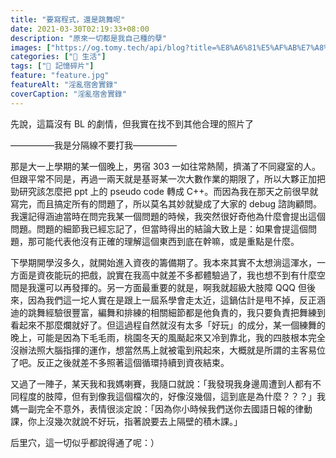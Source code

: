 ```yaml
---
title: "要寫程式，還是跳舞呢"
date: 2021-03-30T02:19:33+08:00
description: "原來一切都是我自己種的孽"
images: ["https://og.tomy.tech/api/blog?title=%E8%A6%81%E5%AF%AB%E7%A8%8B%E5%BC%8F%EF%BC%8C%E9%82%84%E6%98%AF%E8%B7%B3%E8%88%9E%E5%91%A2"]
categories: ["🍫 生活"]
tags: ["🧩 記憶碎片"]
feature: "feature.jpg"
featureAlt: "淫亂宿舍實錄"
coverCaption: "淫亂宿舍實錄"
---
```


先說，這篇沒有 BL 的劇情，但我實在找不到其他合理的照片了

—————我是分隔線不要打我—————

那是大一上學期的某一個晚上，男宿 303 一如往常熱鬧，擠滿了不同寢室的人。但跟平常不同是，再過一兩天就是基哥某一次大數作業的期限了，所以大夥正加把勁研究該怎麼把 ppt 上的 pseudo code 轉成 C++。而因為我在那天之前很早就寫完，而且搞定所有的問題了，所以莫名其妙就變成了大家的 debug 諮詢顧問。我還記得涵迪當時在問完我某一個問題的時候，我突然很好奇他為什麼會提出這個問題。問題的細節我已經忘記了，但當時得出的結論大致上是：如果會提這個問題，那可能代表他沒有正確的理解這個東西到底在幹嘛，或是重點是什麼。

下學期開學沒多久，就開始進入資夜的籌備期了。我本來其實不太想淌這渾水，一方面是資夜能玩的把戲，說實在我高中就差不多都體驗過了，我也想不到有什麼空間是我還可以再發揮的。另一方面最重要的就是，啊我就超級大肢障 QQQ 但後來，因為我們這一坨人實在是跟上一屆系學會走太近，這鍋估計是甩不掉，反正涵迪的跳舞經驗很豐富，編舞和排練的相關細節都是他負責的，我只要負責把舞練到看起來不那麼爛就好了。但這過程自然就沒有太多「好玩」的成分，某一個練舞的晚上，可能是因為下毛毛雨，桃園冬天的風颳起來又冷到靠北，我的四肢根本完全沒辦法照大腦指揮的運作，想當然馬上就被電到飛起來，大概就是所謂的主客易位了吧。反正之後就差不多照著這個循環持續到資夜結束。

又過了一陣子，某天我和我媽喇賽，我隨口就說：「我發現我身邊周遭到人都有不同程度的肢障，但有到像我這個檔次的，好像沒幾個，這到底是為什麼？？？」我媽一副完全不意外，表情很淡定說：「因為你小時候我們送你去國語日報的律動課，你上沒幾次就說不好玩，指著說要去上隔壁的積木課。」

后里穴，這一切似乎都說得通了呢：）
